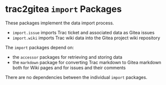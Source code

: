 # trac2gitea `import` Packages

These packages implement the data import process.
* `import.issue` imports Trac ticket and associated data as Gitea issues
* `import.wiki` imports Trac wiki data into the Gitea project wiki repository

The `import` packages depend on:
* the `accessor` packages for retrieving and storing data
* the `markdown` package for converting Trac markdown to Gitea markdown both for Wiki pages and for issues and their comments

There are no dependencies between the individual `import` packages.